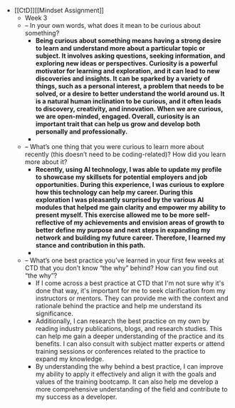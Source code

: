 - [[CtD]][[Mindset Assignment]]
	- Week 3
	- – In your own words, what does it mean to be curious about something?
		- **Being curious about something means having a strong desire to learn and understand more about a particular topic or subject. It involves asking questions, seeking information, and exploring new ideas or perspectives. Curiosity is a powerful motivator for learning and exploration, and it can lead to new discoveries and insights. It can be sparked by a variety of things, such as a personal interest, a problem that needs to be solved, or a desire to better understand the world around us. It is a natural human inclination to be curious, and it often leads to discovery, creativity, and innovation. When we are curious, we are open-minded, engaged. Overall, curiosity is an important trait that can help us grow and develop both personally and professionally.**
		-
	- – What’s one thing that you were curious to learn more about recently (this doesn’t need to be coding-related)? How did you learn more about it?
		- **Recently, using AI technology, I was able to update my profile to showcase my skillsets for potential employers and job opportunities. During this experience, I was curious to explore how this technology can help my career. During this exploration I was pleasantly surprised by the various AI modules that helped me gain clarity and empower my ability to present myself. This exercise allowed me to be more self-reflective of my achievements and envision areas of growth to better define my purpose and next steps in expanding my network and building my future career. Therefore, I learned my stance and contribution in this path.**
		-
	- – What’s one best practice you’ve learned in your first few weeks at CTD that you don’t know “the why” behind? How can you find out “the why”?
		- If I come across a best practice at CTD that I'm not sure why it's done that way, it's important for me to seek clarification from my instructors or mentors. They can provide me with the context and rationale behind the practice and help me understand its significance.
		- Additionally, I can research the best practice on my own by reading industry publications, blogs, and research studies. This can help me gain a deeper understanding of the practice and its benefits. I can also consult with subject matter experts or attend training sessions or conferences related to the practice to expand my knowledge.
		- By understanding the why behind a best practice, I can improve my ability to apply it effectively and align it with the goals and values of the training bootcamp. It can also help me develop a more comprehensive understanding of the field and contribute to my success as a developer.